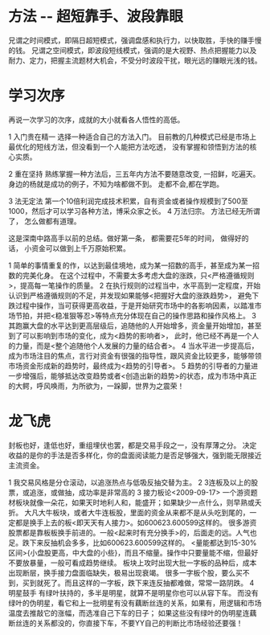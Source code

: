 # 方法 -- 超短靠手、波段靠眼

兄谓之时间模式，即隔日超短模式，强调盘感和执行力，以快取胜，手快的赚手慢的钱。
兄谓之空间模式，即波段短线模式，强调的是大视野、热点把握能力以及耐力、定力，把握主流题材大机会，不受分时波段干扰，眼光远的赚眼光浅的钱。

# 学习次序

再说一次学习的次序，成就的大小就看各人悟性的高低。

1 入门贵在精一
  选择一种适合自己的方法入门。
  目前教的几种模式已经是市场上最优化的短线方法，但没看到一个人能把方法吃透，
  没有掌握和领悟到方法的核心实质。

2 重在坚持
  熟练掌握一种方法后，三五年内方法不要随意改变,
  一招鲜，吃遍天。
  身边的杨就是成功的例子，不知为啥都做不到。
  走都不会,都在学跑。

3 法无定法
  第一个10倍利润完成技术积累，自有资金或者操作规模到了500至1000，然后才可以学习各种方法，博采众家之长。
4 万法归宗。
  方法已经无所谓了， 怎么做都有道理。

这是深南中路高手以前的总结。做好第一条， 都需要花5年的时间， 做得好的话， 小资金可以做到上千万原始积累。

1 简单的事情重复的作，以达到最佳境地，成为某一招数的高手，甚至成为某一招数的完美化身。
  在这个过程中，不需要太多考虑大盘的涨跌，只<严格遵循规则>，提高每一笔操作的质量。 
2 在执行规则的过程当中，水平高到一定程度，开始认识到严格遵循规则的不足，并发现如果能够<把握好大盘的涨跌趋势>，
  避免下跌过程中操作，当可获得更高收益，于是开始研究市场中的各影响因素，以踏准市场节拍，并把<稳准狠等忍>等特点充分体现在自己的操作思路和操作风格上。 
3 其跑赢大盘的水平达到更高层级后，追随他的人开始增多，资金量开始增加，甚至到了可以影响到市场的变化，成为<趋势的影响者>，
  此时，他已经不再是一个人的力量，而是<整个追随他个人发展的力量的结合者>。 
4 当水平进一步提高后，成为市场注目的焦点，言行对资金有很强的指导性，跟风资金比较更多，能够带领市场资金形成新的趋势时，最终成为<趋势的引导者>。 
5 趋势的引导者的力量进一步增强后，能够抵达改变趋势或者<创造出新的趋势>的状态，成为市场中真正的大鳄，呼风唤雨，为所欲为，一跺脚，世界为之震荣！

# 龙飞虎

封板也好，逢低也好，重组埋伏也罢，都是交易手段之一，没有厚薄之分。
决定收益的是你的手法是否多样化，你的盘面阅读能力是否足够强大，强到能无限接近主流资金。

1 我交易风格是分仓滚动，以追涨热点与低吸反抽交替为主。
2 3连板及以上的股票，或追涨，或做抽，成功率是非常高的
3 接力板论<2009-09-17>
  一个游资题材板块就像一朵花，如果天时地利人和，能盛开；如果缺少一点什么，则早熟或夭折。
  大凡大牛板块，或者大牛连板股，里面的资金从来都不是从头吃到尾的，一定都是换手上去的板<即天天有人接力>。如600623.600599这样的。
  很多游资股票都是靠板板换手前进的。一般<起来时有充分换手>的，后面走的远。人气也足。跌下来反抽机会多多，比如600623.600599这样的。
  <量能都达到15-30%区间>{小盘股更高，中大盘的小些}，而且不缩量。操作中只要量能不缩，但最好不要放暴量，一般可看成趋势继续。
  板块上攻时出现大批一字板的品种后，成本出现断层，换手接力盘面临缺失，极易出现衰竭。
  很多一字板个股，要么买不到，买到就死了。而且这样的一字板，跌下来连反抽都难做，常常一路阴跌。
4 明星鼓手
  有绿叶扶持的，多半是明星，就算不是明星你也可以从容下车。
  而没有绿叶的伪明星，看它和上一批明星有没有藕断丝连的关系，如果有，用逻辑和市场温度去推敲它的涨幅，而选准自己下车的日子；
  如果这些没有绿叶的伪明星连藕断丝连的关系都没的，你直接下车，不要YY自己的判断比市场经验还要强！
